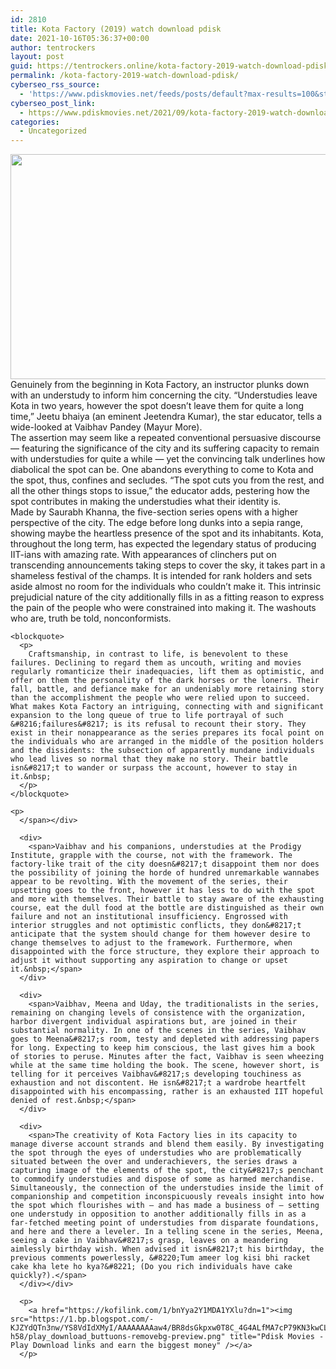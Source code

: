 ```yaml
---
id: 2810
title: Kota Factory (2019) watch download pdisk
date: 2021-10-16T05:36:37+00:00
author: tentrockers
layout: post
guid: https://tentrockers.online/kota-factory-2019-watch-download-pdisk/
permalink: /kota-factory-2019-watch-download-pdisk/
cyberseo_rss_source:
  - 'https://www.pdiskmovies.net/feeds/posts/default?max-results=100&start-index=601'
cyberseo_post_link:
  - https://www.pdiskmovies.net/2021/09/kota-factory-2019-watch-download-pdisk.html
categories:
  - Uncategorized
---
```

<div class="separator">
  <a href="https://1.bp.blogspot.com/-08eSfZuID3s/YTXmDbl_YII/AAAAAAAAa7M/7S4zwn3wR2AoJXDpucPPN0k_qww06_IbgCLcBGAsYHQ/s1280/Kota%2BFactory%2B%25282019%2529%2Bwatch%2Bdownload%2Bpdisk.jpg" imageanchor="1"><img loading="lazy" border="0" data-original-height="720" data-original-width="1280" height="360" src="https://1.bp.blogspot.com/-08eSfZuID3s/YTXmDbl_YII/AAAAAAAAa7M/7S4zwn3wR2AoJXDpucPPN0k_qww06_IbgCLcBGAsYHQ/w640-h360/Kota%2BFactory%2B%25282019%2529%2Bwatch%2Bdownload%2Bpdisk.jpg" width="640" /></a>
</div>



<div>
  <div>
    <span>Genuinely from the beginning in Kota Factory, an instructor plunks down with an understudy to inform him concerning the city. &#8220;Understudies leave Kota in two years, however the spot doesn&#8217;t leave them for quite a long time,&#8221; Jeetu bhaiya (an eminent Jeetendra Kumar), the star educator, tells a wide-looked at Vaibhav Pandey (Mayur More).&nbsp;</span>
  </div>
  
  <div>
    <span>The assertion may seem like a repeated conventional persuasive discourse — featuring the significance of the city and its suffering capacity to remain with understudies for quite a while — yet the convincing talk underlines how diabolical the spot can be. One abandons everything to come to Kota and the spot, thus, confines and secludes. &#8220;The spot cuts you from the rest, and all the other things stops to issue,&#8221; the educator adds, pestering how the spot contributes in making the understudies what their identity is.&nbsp;</span>
  </div>
  
  <div>
    <span>Made by Saurabh Khanna, the five-section series opens with a higher perspective of the city. The edge before long dunks into a sepia range, showing maybe the heartless presence of the spot and its inhabitants. Kota, throughout the long term, has expected the legendary status of producing IIT-ians with amazing rate. With appearances of clinchers put on transcending announcements taking steps to cover the sky, it takes part in a shameless festival of the champs. It is intended for rank holders and sets aside almost no room for the individuals who couldn&#8217;t make it. This intrinsic prejudicial nature of the city additionally fills in as a fitting reason to express the pain of the people who were constrained into making it. The washouts who are, truth be told, nonconformists.&nbsp;</span>
  </div>
  
  <div>
    <span></p> 
    
    <blockquote>
      <p>
        Craftsmanship, in contrast to life, is benevolent to these failures. Declining to regard them as uncouth, writing and movies regularly romanticize their inadequacies, lift them as optimistic, and offer on them the personality of the dark horses or the loners. Their fall, battle, and defiance make for an undeniably more retaining story than the accomplishment the people who were relied upon to succeed. What makes Kota Factory an intriguing, connecting with and significant expansion to the long queue of true to life portrayal of such &#8216;failures&#8217; is its refusal to recount their story. They exist in their nonappearance as the series prepares its focal point on the individuals who are arranged in the middle of the position holders and the dissidents: the subsection of apparently mundane individuals who lead lives so normal that they make no story. Their battle isn&#8217;t to wander or surpass the account, however to stay in it.&nbsp;
      </p>
    </blockquote>
    
    <p>
      </span></div> 
      
      <div>
        <span>Vaibhav and his companions, understudies at the Prodigy Institute, grapple with the course, not with the framework. The factory-like trait of the city doesn&#8217;t disappoint them nor does the possibility of joining the horde of hundred unremarkable wannabes appear to be revolting. With the movement of the series, their upsetting goes to the front, however it has less to do with the spot and more with themselves. Their battle to stay aware of the exhausting course, eat the dull food at the bottle are distinguished as their own failure and not an institutional insufficiency. Engrossed with interior struggles and not optimistic conflicts, they don&#8217;t anticipate that the system should change for them however desire to change themselves to adjust to the framework. Furthermore, when disappointed with the force structure, they explore their approach to adjust it without supporting any aspiration to change or upset it.&nbsp;</span>
      </div>
      
      <div>
        <span>Vaibhav, Meena and Uday, the traditionalists in the series, remaining on changing levels of consistence with the organization, harbor divergent individual aspirations but, are joined in their substantial normality. In one of the scenes in the series, Vaibhav goes to Meena&#8217;s room, testy and depleted with addressing papers for long. Expecting to keep him conscious, the last gives him a book of stories to peruse. Minutes after the fact, Vaibhav is seen wheezing while at the same time holding the book. The scene, however short, is telling for it perceives Vaibhav&#8217;s developing touchiness as exhaustion and not discontent. He isn&#8217;t a wardrobe heartfelt disappointed with his encompassing, rather is an exhausted IIT hopeful denied of rest.&nbsp;</span>
      </div>
      
      <div>
        <span>The creativity of Kota Factory lies in its capacity to manage diverse account strands and blend them easily. By investigating the spot through the eyes of understudies who are problematically situated between the over and underachievers, the series draws a capturing image of the elements of the spot, the city&#8217;s penchant to commodify understudies and dispose of some as harmed merchandise. Simultaneously, the connection of the understudies inside the limit of companionship and competition inconspicuously reveals insight into how the spot which flourishes with — and has made a business of — setting one understudy in opposition to another additionally fills in as a far-fetched meeting point of understudies from disparate foundations, and here and there a leveler. In a telling scene in the series, Meena, seeing a cake in Vaibhav&#8217;s grasp, leaves on a meandering aimlessly birthday wish. When advised it isn&#8217;t his birthday, the previous comments powerlessly, &#8220;Tum ameer log kisi bhi racket cake kha lete ho kya?&#8221; (Do you rich individuals have cake quickly?).</span>
      </div></div> 
      
      <p>
        <a href="https://kofilink.com/1/bnYya2Y1MDA1YXlu?dn=1"><img src="https://1.bp.blogspot.com/-KJZYdQTn3nw/YS8VdIdXMyI/AAAAAAAAaw4/BR8dsGkpxw0T8C_4G4ALfMA7cP79KN3kwCLcBGAsYHQ/w400-h58/play_download_buttuons-removebg-preview.png" title="Pdisk Movies - Play Download links and earn the biggest money" /></a>
      </p>